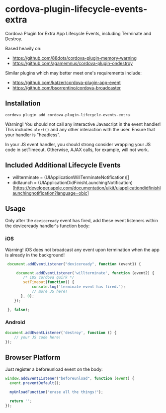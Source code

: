 # cordova-plugin-lifecycle-events-extra

Cordova Plugin for Extra App Lifecycle Events, including Terminate and Destroy.

Based heavily on:

* https://github.com/88dots/cordova-plugin-memory-warning
* https://github.com/agamemnus/cordova-plugin-ondestroy

Similar plugins which may better meet one's requirements include:

* https://github.com/katzer/cordova-plugin-app-event
* https://github.com/bsorrentino/cordova-broadcaster

## Installation

`cordova plugin add cordova-plugin-lifecycle-events-extra`

Warning! You should not call any interactive Javascript in the event handler!
This includes `alert()` and any other interaction with the user. Ensure that
your handler is "headless".

In your JS event handler, you should strong consider wrapping your JS code in setTimeout.
Otherwise, AJAX calls, for example, will not work.

## Included Additional Lifecycle Events

* willterminate = (UIApplicationWillTerminateNotification)[]
* didlaunch = (UIApplicationDidFinishLaunchingNotification)[https://developer.apple.com/documentation/uikit/uiapplicationdidfinishlaunchingnotification?language=objc]

## Usage

Only after the `deviceready` event has fired, add these event listeners within the deviceready handler's function body:

### iOS

Warning! iOS does not broadcast any event upon termination when the app is already in the background!

```javascript
 document.addEventListener("deviceready", function (event1) {

	 document.addEventListener('willterminate', function (event2) {
		/* iOS cordova quirk */
	    setTimeout(function() {
		    console.log('terminate event has fired.');
	        // more JS here!
	   }, 0);
	});

 }, false);
```

### Android

```javascript
document.addEventListener('destroy', function () {
    // your JS code here!
});
```

## Browser Platform

Just register a beforeunload event on the body:

```javascript
window.addEventListener("beforeunload", function (event) {
  event.preventDefault();

  myUnloadFunction("erase all the things!");

  return '';
});
```
